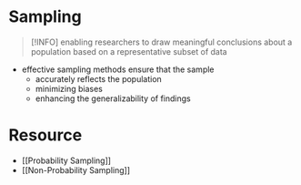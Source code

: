 # Sampling

> [!INFO]
> enabling researchers to draw meaningful conclusions about a population based on a representative subset of data

- effective sampling methods ensure that the sample 
	- accurately reflects the population
	- minimizing biases
	- enhancing the generalizability of findings

# Resource

- [[Probability Sampling]]
- [[Non-Probability Sampling]]